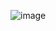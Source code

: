 ![image](https://github.com/SJanna/helloWorld/assets/70728090/7a5b11ae-02f9-4c4f-a999-4dfd3857addc)
